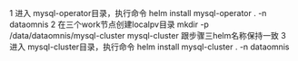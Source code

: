 1 进入 mysql-operator目录，执行命令   helm install mysql-operator .  -n dataomnis
2 在三个work节点创建localpv目录 mkdir -p /data/dataomnis/mysql-cluster  mysql-cluster 跟步骤三helm名称保持一致
3 进入 mysql-cluster目录，执行命令    helm install mysql-cluster . -n dataomnis
